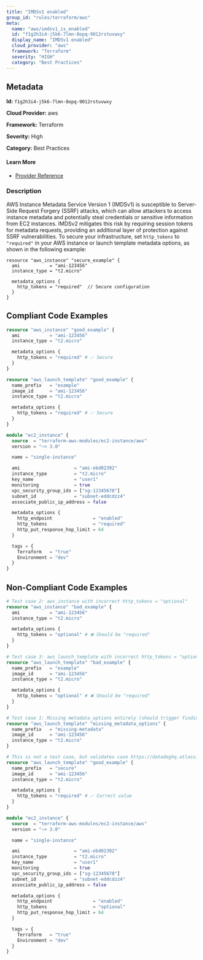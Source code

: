 ```yaml
---
title: "IMDSv1 enabled"
group_id: "rules/terraform/aws"
meta:
  name: "aws/imdsv1_is_enabled"
  id: "f1g2h3i4-j5k6-7lmn-8opq-9012rstuvwxy"
  display_name: "IMDSv1 enabled"
  cloud_provider: "aws"
  framework: "Terraform"
  severity: "HIGH"
  category: "Best Practices"
---
```

## Metadata

**Id:** `f1g2h3i4-j5k6-7lmn-8opq-9012rstuvwxy`

**Cloud Provider:** aws

**Framework:** Terraform

**Severity:** High

**Category:** Best Practices

#### Learn More

 - [Provider Reference](https://registry.terraform.io/providers/hashicorp/aws/latest/docs/resources/instance#metadata-options)

### Description

 AWS Instance Metadata Service Version 1 (IMDSv1) is susceptible to Server-Side Request Forgery (SSRF) attacks, which can allow attackers to access instance metadata and potentially steal credentials or sensitive information from EC2 instances. IMDSv2 mitigates this risk by requiring session tokens for metadata requests, providing an additional layer of protection against SSRF vulnerabilities. To secure your infrastructure, set `http_tokens` to `"required"` in your AWS instance or launch template metadata options, as shown in the following example:

```hcl
resource "aws_instance" "secure_example" {
  ami           = "ami-123456"
  instance_type = "t2.micro"

  metadata_options {
    http_tokens = "required"  // Secure configuration
  }
}
```


## Compliant Code Examples
```terraform
resource "aws_instance" "good_example" {
  ami           = "ami-123456"
  instance_type = "t2.micro"

  metadata_options {
    http_tokens = "required" # ✅ Secure
  }
}

```

```terraform
resource "aws_launch_template" "good_example" {
  name_prefix   = "example"
  image_id      = "ami-123456"
  instance_type = "t2.micro"

  metadata_options {
    http_tokens = "required" # ✅ Secure
  }
}

```

```terraform
module "ec2_instance" {
  source  = "terraform-aws-modules/ec2-instance/aws"
  version = "~> 3.0"

  name = "single-instance"

  ami                    = "ami-ebd02392"
  instance_type          = "t2.micro"
  key_name               = "user1"
  monitoring             = true
  vpc_security_group_ids = ["sg-12345678"]
  subnet_id              = "subnet-eddcdzz4"
  associate_public_ip_address = false

  metadata_options {
    http_endpoint               = "enabled"
    http_tokens                 = "required"
    http_put_response_hop_limit = 64
  }

  tags = {
    Terraform   = "true"
    Environment = "dev"
  }
}
```
## Non-Compliant Code Examples
```terraform
# Test case 2: aws_instance with incorrect http_tokens = "optional"
resource "aws_instance" "bad_example" {
  ami           = "ami-123456"
  instance_type = "t2.micro"

  metadata_options {
    http_tokens = "optional" # ❌ Should be "required"
  }
}

# Test case 3: aws_launch_template with incorrect http_tokens = "optional"
resource "aws_launch_template" "bad_example" {
  name_prefix   = "example"
  image_id      = "ami-123456"
  instance_type = "t2.micro"

  metadata_options {
    http_tokens = "optional" # ❌ Should be "required"
  }
}

# Test case 1: Missing metadata_options entirely (should trigger finding) - K9VULN-7671 scenario
resource "aws_launch_template" "missing_metadata_options" {
  name_prefix   = "missing-metadata"
  image_id      = "ami-123456"
  instance_type = "t2.micro"
}

# This is not a test case, but validates case https://datadoghq.atlassian.net/browse/K9VULN-7671
resource "aws_launch_template" "good_example" {
  name_prefix   = "secure"
  image_id      = "ami-123456"
  instance_type = "t2.micro"

  metadata_options {
    http_tokens = "required" # ✅ Correct value
  }
}
```

```terraform
module "ec2_instance" {
  source  = "terraform-aws-modules/ec2-instance/aws"
  version = "~> 3.0"

  name = "single-instance"

  ami                    = "ami-ebd02392"
  instance_type          = "t2.micro"
  key_name               = "user1"
  monitoring             = true
  vpc_security_group_ids = ["sg-12345678"]
  subnet_id              = "subnet-eddcdzz4"
  associate_public_ip_address = false

  metadata_options {
    http_endpoint               = "enabled"
    http_tokens                 = "optional"
    http_put_response_hop_limit = 64
  }

  tags = {
    Terraform   = "true"
    Environment = "dev"
  }
}
```